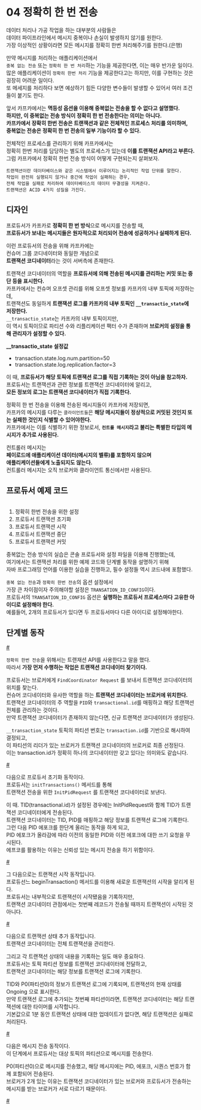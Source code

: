 # 04 정확히 한 번 전송 
       
데이터 처리나 가공 작업을 하는 대부분의 사람들은          
데이터 파이프라인에서 메시지 중복이나 손실이 발생하지 않기를 원한다.        
가장 이상적인 상황이라면 모든 메시지를 정확히 한번 처리해주기를 원한다.(은행)   
 
만약 메시지를 처리하는 애플리케이션에서     
`중복 없는 전송` 또는 `정확히 한 번 처리`하는 기능을 제공한다면, 이는 매우 반가운 일이다.     
많은 애플리케이션이 `정확히 한번 처리` 기능을 제공한다고는 하지만, 이를 구현하는 것은 굉장히 어려운 일이다.       
또 메세지를 처리하다 보면 예상하기 힘든 다양한 변수들이 발생할 수 있어서 여러 조건들이 붙기도 한다.    
 
앞서 카프카에서는 **멱등성 옵션을 이용해 중복없는 전송을 할 수 없다고 설명했다.**          
**하지만, 이 중복없는 전송 방식이 정확히 한 번 전송한다는 의미는 아니다.**         
**카프카에서 장확히 한번 전송은 트랜잭션과 같은 전체적인 프로세스 처리를 의미하며,**       
**중복없는 전송은 정확히 한 번 전송의 일부 기능이라 할 수 있다.**  
   
전체적인 프로세스를 관리하기 위해 카프카에서는      
정확히 한번 처리를 담당하는 별도의 프로세스가 있는데 **이를 트랜잭션 API라고 부른다.**       
그럼 카프카에서 정확히 한번 전송 방식이 어떻게 구현되는지 살펴보자.    

```
트랜잭션이란 데이터베이스와 같은 시스템에서 이루어지는 논리적인 작업 단위를 말한다.       
작업이 완전히 실행되지 않거나 중간에 작업이 실패하는 경우,    
전체 작업을 실패로 처리하여 데이터베이스의 데이터 무결성을 지켜준다.        
트랜잭션은 ACID 4가지 성질을 가진다.    
```  

## 디자인   
   
프로듀서가 카프카로 **정확히 한 번 방식**으로 메시지를 전송할 때,        
**프로듀서가 보내는 메시지들은 원자적으로 처리되어 전송에 성공하거나 실패하게 된다.**   

이런 프로듀서의 전송을 위해 카프카에는     
컨슈머 그룹 코디네이터와 동일한 개념으로        
**트랜잭션 코디네이터**라는 것이 서버측에 존재한다.     

트랜잭션 코디네이터의 역할을 **프로듀서에 의해 전송된 메시지를 관리하는 커밋 또는 중단 등을 표시한다.**    
카프카에서는 컨슈머 오프셋 관리를 위해 오프셋 정보를 카프카의 내부 토픽에 저장하는데,     
트랜잭션도 동일하게 **트랜잭션 로그를 카프카의 내부 토픽인 `__transactio_state`에 저장한다.**        
`__transactio_state`는 카프카의 내부 토픽이지만,    
이 역시 토픽이므로 파티션 수와 리플리케이션 팩터 수가 존재하며 **브로커의 설정을 통해 관리자가 설정할 수 있다.**       

**__transactio_state 설정값**   
  
* transaction.state.log.num.partition=50
* transaction.state.log.replication.factor=3

이 때, **프로듀서가 해당 토픽에 트랜잭션 로그를 직접 기록하는 것이 아님을 참고하자.**   
프로듀서는 트랜잭션과 관련 정보를 트랜잭션 코디네이터에 알리고,     
**모든 정보의 로그는 트랜잭션 코디네이터가 직접 기록한다.**      
    
정확히 한 번 전송을 이용해 전송된 메시지들이 카프카에 저장되면,     
카프카의 메시지를 다루는 `클라이언트들`은 **해당 메시지들이 정상적으로 커밋된 것인지 또는 실패한 것인지 식별할 수 있어야한다.**      
카프카에서는 이를 식별하기 위한 정보로서, **`컨트롤 메시지`라고 불리는 특별한 타입의 메시지가 추가로 사용된다.**     
 
컨트롤러 메시지는   
**페이로드에 애플리케이션 데이터(메시지의 벨류)를 포함하지 않으며**    
**애플리케이션들에게 노출되지도 않는다.**          
컨트롤러 메시지는 오직 브로커와 클라이언트 통신에서만 사용된다.     

## 프로듀서 예제 코드  

```java
```

1. 정확히 한번 전송을 위한 설정 
2. 프로듀서 트랜잭션 초기화 
3. 프로듀서 트랜잭션 시작 
4. 프로듀서 트랜잭션 중단 
5. 프로듀서 트랜잭션 커밋 

중복없는 전송 방식의 실습은 콘솔 프로듀서와 설정 파일을 이용해 진행했는데,      
여기에서는 트랜잭션 처리를 위한 예제 코드와 단계별 동작을 설명하기 위해        
자바 프로그래밍 언어를 이용한 실습을 진행하고, 필수 설정들 역시 코드내에 포함했다.   
     
`중복 없는 전송`과 `정확히 한번 전송`의 옵션 설정에서      
가장 큰 차이점이자 주의해야할 설정은 `TRANSATION_ID_CONFIG`이다.      
프로듀서의 `TRANSATION_ID_CONFIG` 옵션은 **실행하는 프로듀서 프로세스마다 고유한 아이디로 설정해야 한다.**   
예를들어, 2개의 프로듀서가 있다면 두 프로듀서마다 다른 아이디로 설정해야한다.  

## 단계별 동작    

[#](#)  

`정확히 한번 전송`을 위해서는 트랜재션 API를 사용한다고 말을 했다.      
따라서 **가장 먼저 수행하는 작업은 트랜잭션 코디네이터 찾기이다.**         
      
프로듀서는 브로커에게 `FindCoordinator Request` 를 보내서 트랜잭션 코디네이터의 위치를 찾는다.          
컨슈머 코디네이터와 유사한 역할을 하는 **트랜잭션 코디네이터는 브로커에 위치한다.**      
트랜잭션 코디네이터의 주 역할을 `PID`와 `transactional.id`를 매핑하고 해당 트랜잭션 전체를 관리하는 것이다.      
만약 트랜잭션 코디네이터가 존재하지 않는다면, 신규 트랜잭션 코디네이터가 생성된다.    
 
`__transaction_state` 토픽의 파티션 번호는 `transaction.id`를 기반으로 해시하여 결정되고,      
이 파티션의 리더가 있는 브로커가 트랜잭션 코디네이터의 브로커로 최종 선정된다.      
이는 transaction.id가 정확히 하나의 코디네이터만 갖고 있다는 의미와도 같습니다.      

[#](#)   
  
다음으로 프로듀서 초기화 동작이다.     
프로듀서는 `initTransactions()` 메서드를 통해     
트랜잭션 전송을 위한 `InitPidRequest` 를 트랜잭션 코디네이터로 보낸다.     
  
이 때. TID(transactional.id)가 설정된 경우에는 InitPidRequest와 함께 TID가 트랜잭션 코디네이터에게 전송된다.        
트랜잭션 코디네이터는 TID, PID를 매핑하고 해당 정보를 트랜잭션 로그에 기록한다.      
그런 다음 PID 에포크를 한단계 올리는 동작을 하게 되고,      
PID 에포크가 올라감에 따라 이전의 동일한 PID와 이전 에포크에 대한 쓰기 요청을 무시된다.      
에프코를 활용하는 이유는 신뢰성 있는 메시지 전송을 하기 위함이다.   

[#](#)  
   
그 다음으로는 트랜잭션 시작 동작입니다.          
프로듀선느 beginTransaction() 메서드를 이용해 새로운 트랜잭션의 시작을 알리게 된다.       
프로듀서는 내부적으로 트랜잭션이 시작됐음을 기록하지만,       
트랜잭션 코디네이터 관점에서는 첫번째 레코드가 전송될 때까지 트랜잭션이 시작된 것 아니다.     

[#](#)   
 
다음으로 트랜잭션 상태 추가 동작입니다.      
트랜잭션 코디네이터는 전체 트랜잭션을 관리한다.  
      
그리고 각 트랜잭션 상태의 내용을 기록하는 일도 매우 중요하다.      
프로듀서는 토픽 파티션 정보를 트랜잭션 코디네이터에 전달하고,    
트랜잭션 코디네이터는 해당 정보를 트랜잭션 로그에 기록한다.     

TID와 P0(파티션0)의 정보가 트랜잭션 로그에 기록되며, 트랜잭션의 현재 상태를  Ongoing 으로 표시한다.          
만약 트랜잭션 로그에 추가되는 첫번째 파티션이라면, 트랜잭션 코디네이터는 해당 트랜잭션에 대한 타이머를 시작합니다.    
기본값으로 1분 동안 트랜잭션 상태에 대한 업데이트가 없다면, 해당 트랜잭션은 실패로 처리된다.      
   
[#](#)  
 
다음은 메시지 전송 동작이다.       
이 단계에서 프로듀서는 대상 토픽의 파티션으로 메시지를 전송한다.    
 
P0(파티션0)으로 메시지를 전송했고, 해당 메시지에는 PID, 에포크, 시퀀스 번호가 함께 포함되어 전송된다.      
브로커가 2개 있는 이유는 트랜잭션 코디네이터가 있는 브로커와 프로듀서가 전송하는 메시지를 받는 브로커가 서로 다르기 때문이다.   

[#](#)   












